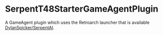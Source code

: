 # SerpentT48StarterGameAgentPlugin
A GameAgent plugin which uses the Retroarch launcher that is available [DylanSpicker/SerpentAI](https://github.com/DylanSpicker/SerpentAI).
